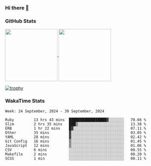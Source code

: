 ### Hi there 👋

### GitHub Stats

<a href="https://github.com/anuraghazra/github-readme-stats">
  <img align="center" height="170px" src="https://github-readme-stats.vercel.app/api/top-langs/?username=tksfjt1024&layout=compact&count_private=true&show_icons=true&show_icons=true&theme=graywhite" />
</a>
<a href="https://github.com/anuraghazra/github-readme-stats">
  <img align="center" height="170px" src="https://github-readme-stats.vercel.app/api?username=tksfjt1024&count_private=true&show_icons=true&show_icons=true&theme=graywhite" />
</a>

[![trophy](https://github-profile-trophy.vercel.app/?username=tksfjt1024)](https://github.com/ryo-ma/github-profile-trophy)

### WakaTime Stats

<!--START_SECTION:waka-->
```text
Week: 24 September, 2024 - 30 September, 2024

Ruby         13 hrs 43 mins  █████████████████▓░░░░░░░   70.66 % 
Slim         2 hrs 35 mins   ███▒░░░░░░░░░░░░░░░░░░░░░   13.38 % 
ERB          1 hr 22 mins    █▓░░░░░░░░░░░░░░░░░░░░░░░   07.11 % 
Other        35 mins         ▓░░░░░░░░░░░░░░░░░░░░░░░░   03.05 % 
YAML         28 mins         ▓░░░░░░░░░░░░░░░░░░░░░░░░   02.42 % 
Git Config   16 mins         ▒░░░░░░░░░░░░░░░░░░░░░░░░   01.45 % 
JavaScript   12 mins         ▒░░░░░░░░░░░░░░░░░░░░░░░░   01.06 % 
CSV          6 mins          ░░░░░░░░░░░░░░░░░░░░░░░░░   00.55 % 
Makefile     2 mins          ░░░░░░░░░░░░░░░░░░░░░░░░░   00.20 % 
SCSS         1 min           ░░░░░░░░░░░░░░░░░░░░░░░░░   00.11 % 
```
<!--END_SECTION:waka-->
